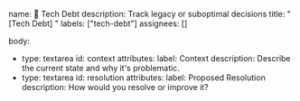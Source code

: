 name: 🧹 Tech Debt
description: Track legacy or suboptimal decisions
title: "[Tech Debt] "
labels: ["tech-debt"]
assignees: []

body:

- type: textarea
  id: context
  attributes:
  label: Context
  description: Describe the current state and why it's problematic.
- type: textarea
  id: resolution
  attributes:
  label: Proposed Resolution
  description: How would you resolve or improve it?
